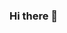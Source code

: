 ### Hi there 👋

<!--
**gvskc/gvskc** is a ✨ _special_ ✨ repository because its `README.md` (this file) appears on your GitHub profile.

Here are some ideas to get you started:

- 🔭 I’m currently working on ...
- 🌱 I’m currently learning ...data analytics
- 👯 I’m looking to collaborate on ...
- 🤔 I’m looking for help with ...
- 💬 Ask me about ...
- 📫 How to reach me: ...linkedin or email 
- 😄 Pronouns: ...he/him
- ⚡ Fun fact: ...talk about space universe i will make go through lot of stuff  
-->
